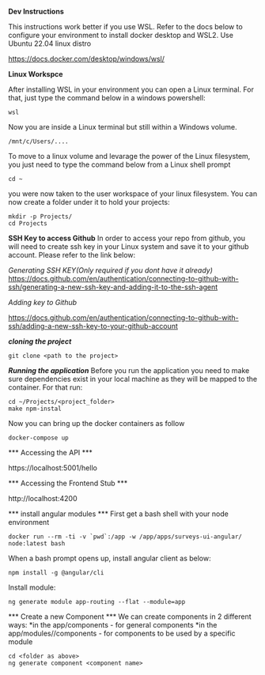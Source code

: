 ****Dev Instructions****

This instructions work better if you use WSL. Refer to the docs below to configure your environment to install docker desktop and WSL2. Use Ubuntu 22.04 linux distro

https://docs.docker.com/desktop/windows/wsl/

**Linux Workspce**

After installing WSL in your environment you can open a Linux terminal. For that, just type the command below in a windows powershell:

```wsl```

Now you are inside a Linux terminal but still within a Windows volume.

```/mnt/c/Users/....```

To move to a linux volume and levarage the power of the Linux filesystem, you just need to type the command below from a Linux shell prompt

```cd ~```

you were now taken to the user workspace of your linux filesystem. You can now create a folder under it to hold your projects:

```
mkdir -p Projects/
cd Projects
```

****SSH Key to access Github****
In order to access your repo from github, you will need to create ssh key in your Linux system and save it to your github account. Please refer to the link below:

*Generating SSH KEY(Only required if you dont have it already)*
https://docs.github.com/en/authentication/connecting-to-github-with-ssh/generating-a-new-ssh-key-and-adding-it-to-the-ssh-agent

*Adding key to Github*

https://docs.github.com/en/authentication/connecting-to-github-with-ssh/adding-a-new-ssh-key-to-your-github-account

***cloning the project***
```
git clone <path to the project>
```

***Running the application***
Before you run the application you need to make sure dependencies exist in your local machine as they will be mapped to the container. For that run:
```
cd ~/Projects/<project_folder>
make npm-instal
```
Now you can bring up the docker containers as follow
```
docker-compose up
```

*** Accessing the API ***

https://localhost:5001/hello

*** Accessing the Frontend Stub ***

http://localhost:4200


*** install angular modules ***
First get a bash shell with your node environment

```
docker run --rm -ti -v `pwd`:/app -w /app/apps/surveys-ui-angular/ node:latest bash
```
When a bash prompt opens up, install angular client as below:

```
npm install -g @angular/cli
```

Install module:

```ng generate component 
ng generate module app-routing --flat --module=app
```

*** Create a new Component ***
We can create components in 2 different ways:
*in the app/components - for general components
*in the app/modules/<module name>/components - for components to be used by a specific module
```
cd <folder as above>
ng generate component <component name>
```